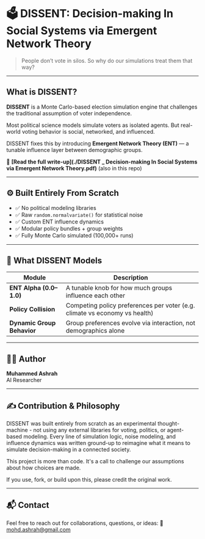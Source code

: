 # 🗳️ DISSENT: Decision-making In Social Systems via Emergent Network Theory

> People don’t vote in silos. So why do our simulations treat them that way?

---

## What is DISSENT?

**DISSENT** is a Monte Carlo-based election simulation engine that challenges the traditional assumption of voter independence.

Most political science models simulate voters as isolated agents. But real-world voting behavior is social, networked, and influenced.

DISSENT fixes this by introducing **Emergent Network Theory (ENT)** — a tunable influence layer between demographic groups.

📄 **[Read the full write-up](./DISSENT _ Decision-making In Social Systems via Emergent Network Theory.pdf)** (also in this repo)

---

## ⚙️ Built Entirely From Scratch

- ✅ No political modeling libraries
- ✅ Raw `random.normalvariate()` for statistical noise
- ✅ Custom ENT influence dynamics
- ✅ Modular policy bundles + group weights
- ✅ Fully Monte Carlo simulated (100,000+ runs)

---

## 🧠 What DISSENT Models

| Module                     | Description                                                                 |
|---------------------------|-----------------------------------------------------------------------------|
| **ENT Alpha (0.0–1.0)**    | A tunable knob for how much groups influence each other                     |
| **Policy Collision**       | Competing policy preferences per voter (e.g. climate vs economy vs health) |
| **Dynamic Group Behavior** | Group preferences evolve via interaction, not demographics alone           |

---
## 👨‍💻 Author

**Muhammed Ashrah**  
AI Researcher 

---

## ✍️ Contribution & Philosophy

DISSENT was built entirely from scratch as an experimental thought-machine - not using any external libraries for voting, politics, or agent-based modeling. Every line of simulation logic, noise modeling, and influence dynamics was written ground-up to reimagine what it means to simulate decision-making in a connected society.

This project is more than code. It's a call to challenge our assumptions about how choices are made.

If you use, fork, or build upon this, please credit the original work.

---

## 📬 Contact

Feel free to reach out for collaborations, questions, or ideas:
📩 mohd.ashrah@gmail.com


